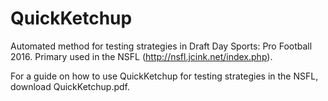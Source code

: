 # QuickKetchup
Automated method for testing strategies in Draft Day Sports: Pro Football 2016. Primary used in the NSFL (http://nsfl.jcink.net/index.php).

For a guide on how to use QuickKetchup for testing strategies in the NSFL, download QuickKetchup.pdf. 
